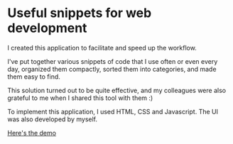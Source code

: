 # Useful snippets for web development
I created this application to facilitate and speed up the workflow.

I've put together various snippets of code that I use often or even every day, organized them compactly, sorted them into categories, and made them easy to find.

This solution turned out to be quite effective, and my colleagues were also grateful to me when I shared this tool with them :)

To implement this application, I used HTML, CSS and Javascript. The UI was also developed by myself.

[Here's the demo](https://SuperStar264.github.io/snippets/)

